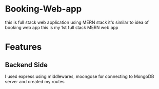 # Booking-Web-app

this is full stack web application using MERN stack
it's similar to idea of booking web app
this is my 1st full stack MERN web app

<h1><bold>Features</bold></h1>

<h2>Backend Side</h2>
<p>I used express using middlewares, moongose for connecting to MongoDB server and created my routes</p>
